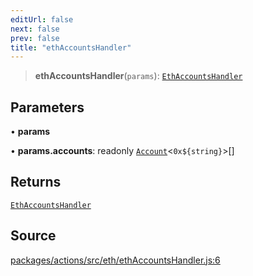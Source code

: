 ```yaml
---
editUrl: false
next: false
prev: false
title: "ethAccountsHandler"
---
```


> **ethAccountsHandler**(`params`): [`EthAccountsHandler`](/reference/actions-types/type-aliases/ethaccountshandler/)

## Parameters

• **params**

• **params\.accounts**: readonly [`Account`](/reference/utils/type-aliases/account/)\<```0x${string}```\>[]

## Returns

[`EthAccountsHandler`](/reference/actions-types/type-aliases/ethaccountshandler/)

## Source

[packages/actions/src/eth/ethAccountsHandler.js:6](https://github.com/evmts/tevm-monorepo/blob/main/packages/actions/src/eth/ethAccountsHandler.js#L6)

